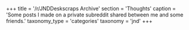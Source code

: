 +++
title = '/r/JNDDeskscraps Archive'
section = 'Thoughts'
caption = 'Some posts I made on a private subreddit shared between me and some friends.'
taxonomy_type = 'categories'
taxonomy = 'jnd'
+++
